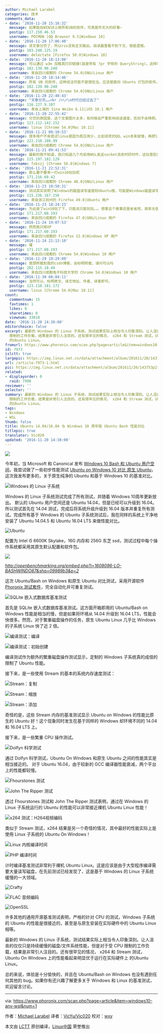 ```yaml
---
author: Michael Larabel
categories: 技术
comments_data:
- date: '2016-11-20 15:16:32'
  message: 如果能在WIN10上用所有UB的软件，可真是件天大的好事~
  postip: 117.150.46.53
  username: POCMON [QQ Browser 9.5|Windows 10]
- date: '2016-11-20 17:06:40'
  message: 该文章分页了，所以rss没有全文输出。阅读器里看不到下文，很是遗憾。
  postip: 103.240.125.19
  username: delectate [Firefox 50.0|Windows 10]
- date: '2016-11-20 18:13:08'
  message: 可以通过 w3m 加载其打印链接(就是带有 ?pr 字样的 QueryString)。这样可以实现全文显示。当然只是图片显示稍微有些麻烦。
  postip: 182.139.90.240
  username: 来自四川成都的 Chrome 54.0|GNU/Linux 用户
- date: '2016-11-20 18:14:46'
  message: 所有 UB 的软件，这种说法可能不是很恰当，应该是面向 Ubuntu 打包的软件。
  postip: 182.139.90.240
  username: 来自四川成都的 Chrome 54.0|GNU/Linux 用户
- date: '2016-11-20 22:40:43'
  message: "文章分页……<br />\r\n时代已经过去了"
  postip: 116.227.9.107
  username: 来自上海的 Sina Weibo 6.11|iOS 10.1 用户
- date: '2016-11-20 22:55:42'
  message: 分页的原因是，这个文章图片太多，有时候会严重影响阅读速度，否则不会特例。
  postip: 123.112.142.152
  username: linux [Chrome 54.0|Mac 10.11]
- date: '2016-11-21 08:10:53'
  message: 很多用户不肯尝试linux是因为其应用少，比如该死的QQ，win本来就慢，再把linux作为子系统，我认为这纯是微软的阴谋。因此，如果linux能完全使用win应用的话，那win就离死不远了，呵呵
  postip: 222.210.108.99
  username: 来自四川成都的 Chrome 54.0|GNU/Linux 用户
- date: '2016-11-21 09:41:53'
  message: 最新的我不知道，我只知道几个月前用WSL发送socket消息时好时坏，这玩意别当真了
  postip: 115.197.182.129
  username: fxbszj [Chrome 56.0|Windows 7]
- date: '2016-11-21 22:52:31'
  message: 那么要不要来一打win10玩玩呢
  postip: 171.216.69.42
  username: 来自四川成都的 Chrome 48.0|GNU/Linux 用户
- date: '2016-11-23 10:50:31'
  message: 测试其实说明了Windows的磁盘读写速度较Ubuntu慢，可能是Windows磁盘读写中校验方法的不同造成的，在保证安全的基础上还有改进的空间；另外在内存读写上Windows则较Ubuntu有更快的速度，可能在于Windows的系统内核比Ubuntu更为精炼，未来从X子系统过渡到wayland后可能会得到进一步的提升。
  postip: 115.236.167.156
  username: 来自浙江杭州的 Firefox 49.0|Ubuntu 用户
- date: '2016-11-23 18:24:23'
  message: 为此装了win10玩了下，只能说只能玩玩。。。想拿这个做事还是省省吧，效率太低了，各种卡逼
  postip: 171.217.60.193
  username: 来自四川成都的 Firefox 47.0|GNU/Linux 用户
- date: '2016-11-24 19:07:53'
  message: 然而我只用XP
  postip: 171.217.60.193
  username: 来自四川成都的 Firefox 12.0|Windows XP 用户
- date: '2016-11-24 21:13:10'
  message: 嚯
  postip: 171.217.60.193
  username: 来自四川成都的 Chrome 54.0|Windows 10 用户
- date: '2016-11-29 19:29:09'
  message: 我想转载到我的csdn博客，会标明转载，请问可以吗
  postip: 202.115.10.48
  username: 来自四川成都电子科技大学的 Chrome 54.0|Windows 10 用户
- date: '2016-11-30 08:04:11'
  message: 当然可以，标明原文、译文地址、作者、译者即可。
  postip: 123.118.181.172
  username: linux [Chrome 54.0|Mac 10.11]
count:
  commentnum: 15
  favtimes: 1
  likes: 0
  sharetimes: 0
  viewnum: 33818
date: '2016-11-20 14:38:00'
editorchoice: false
excerpt: 最新的 Windows 的 Linux 子系统，测试结果实际上相当令人印象深刻。让人沮丧的仅仅只是持续缓慢的磁盘/文件系统性能，但是对于受 CPU
  限制的工作负载，结果是非常引人注目的。还有很罕见的情况， x264 和 Stream 测试，Ubuntu On Windows 上的性能看起来明显优于运行在实际硬件上
  的Ubuntu Linux。
fromurl: https://www.phoronix.com/scan.php?page=article&item=windows10-anv-wsl&num=1
id: 7973
islctt: true
largepic: https://img.linux.net.cn/data/attachment/album/201611/20/143753p2fxxffoloax72ar.png
url: /article-7973-1.html
pic: https://img.linux.net.cn/data/attachment/album/201611/20/143753p2fxxffoloax72ar.png.thumb.jpg
related:
- displayorder: 0
  raid: 7998
reviewer: ''
selector: ''
summary: 最新的 Windows 的 Linux 子系统，测试结果实际上相当令人印象深刻。让人沮丧的仅仅只是持续缓慢的磁盘/文件系统性能，但是对于受 CPU
  限制的工作负载，结果是非常引人注目的。还有很罕见的情况， x264 和 Stream 测试，Ubuntu On Windows 上的性能看起来明显优于运行在实际硬件上
  的Ubuntu Linux。
tags:
- Windows
- WSL
thumb: false
title: Ubuntu 14.04/16.04 与 Windows 10 周年版 Ubuntu Bash 性能对比
titlepic: true
translator: Vic020
updated: '2016-11-20 14:38:00'
---
```


![](https://img.linux.net.cn/data/attachment/album/201611/20/143753p2fxxffoloax72ar.png)


今年初，当 Microsoft 和 Canonical 发布 [Windows 10 Bash 和 Ubuntu 用户空间](http://www.phoronix.com/scan.php?page=news_item&px=Ubuntu-User-Space-On-Win10)，我尝试做了一些初步性能测试 [Ubuntu on Windows 10 对比 原生 Ubuntu](http://www.phoronix.com/scan.php?page=article&item=windows-10-lxcore&num=1)，这次我发布更多的，关于原生纯净的 Ubuntu 和基于 Windows 10 的基准对比。


![Windows 的 Linux 子系统](https://img.linux.net.cn/data/attachment/album/201611/20/143929q6ttej7enjjzs1rw.jpeg)


Windows 的 Linux 子系统测试完成了所有测试，并随着 Windows 10周年更新放出。 默认的 Ubuntu 用户空间还是 Ubuntu 14.04，但是已经可以升级到 16.04。所以测试首先在 14.04 测试，完成后将系统升级升级到 16.04 版本并重复所有测试。完成所有基于 Windows 的 Ubuntu 子系统测试后，我在同样的系统上干净地安装了 Ubuntu 14.04.5 和 Ubuntu 16.04 LTS 来做性能对比。


![Ubuntu](https://img.linux.net.cn/data/attachment/album/201611/20/144254dmzmwrjwyiumw965.jpeg)


配置为 Intel i5 6600K Skylake，16G 内存和 256G 东芝 ssd，测试过程中每个操作系统都采用其原生默认配置和软件包。


![](https://img.linux.net.cn/data/attachment/album/201611/20/144334jhyi3z4uvh4ypmi2.jpg)


*http://openbenchmarking.org/embed.php?i=1608096-LO-BASHWINDO87&sha=09989b3&p=2*


这次 Ubuntu/Bash on Windows 和原生 Ubuntu 对比测试，采用开源软件 [Phoronix 测试套件](http://www.phoronix-test-suite.com/)，完全自动化并可重复测试。


![SQLite 嵌入式数据库基准测试](https://img.linux.net.cn/data/attachment/album/201611/20/144514filhiz4ihgjrsvjj.jpg)


首先是 SQLite 嵌入式数据库基准测试。这方面开箱即用的 Ubuntu/Bash on Windows 性能是相当的慢，但是如果将环境从 14.04 升级到 16.04 LTS，性能会快很多。然而，对于繁重磁盘操作的任务，原生 Ubuntu Linux 几乎比 Windows 的子系统 Linux 快了近 2 倍。


![编译测试：编译](https://img.linux.net.cn/data/attachment/album/201611/20/144744s3hh3hbidhlc5dqu.jpg)


![编译测试：初始创建](https://img.linux.net.cn/data/attachment/album/201611/20/144826tgl9g99ige4ggk8d.jpg)


编译测试作为额外的繁重磁盘操作测试显示，定制的 Windows 子系统真的成倍的限制了 Ubuntu 性能。


接下来，是一些使用 Stream 的基本的系统内存速度测试：


![Stream：复制](https://img.linux.net.cn/data/attachment/album/201611/20/144949jgyjzui445x35cek.jpg)


![Stream：缩放](https://img.linux.net.cn/data/attachment/album/201611/20/145005qni74edeeabmqb8b.jpg)


![Stream：添加](https://img.linux.net.cn/data/attachment/album/201611/20/145023z3gtedtbqenjyqn3.jpg)


奇怪的是，这些 Stream 内存的基准测试显示 Ubuntu on Windows 的性能比原生的 Ubuntu 好！这个现象同时发生在基于同样的 Windows 却环境不同的 14.04 和 16.04 LTS 上。


接下来，是一些繁重 CPU 操作测试。


![Dolfyn 科学测试](https://img.linux.net.cn/data/attachment/album/201611/20/145132pzgkprcsz3wctyey.jpg)


通过 Dolfyn 科学测试，Ubuntu On Windows 和原生 Ubuntu 之间的性能其实是相当接近的。 对于 Ubuntu 16.04，由于较新的 GCC 编译器性能衰减，两个平台上的性能都较慢。


![Fhourstones 测试](https://img.linux.net.cn/data/attachment/album/201611/20/145152kjuzdeiiey9i9dzu.jpg)


![John The Ripper 测试](https://img.linux.net.cn/data/attachment/album/201611/20/145208e6qp77mvfsvmigkj.jpg)


透过 Fhourstones 测试和 John The Ripper 测试表明，通过在 Windows 的 Linux 子系统运行的 Ubuntu 的性能可以非常接近裸机 Ubuntu Linux 性能！


![x264 测试：H264视频编码](https://img.linux.net.cn/data/attachment/album/201611/20/145326q5m7cbkum1gg8euk.jpg)


类似于 Stream 测试，x264 结果是另一个奇怪的情况，其中最好的性能实际上是使用 Linux 子系统的 Ubuntu On Windows！


![Linux 内核编译时间](https://img.linux.net.cn/data/attachment/album/201611/20/145343xdqh8dhq8qqa8lzq.jpg)


![PHP 编译时间](https://img.linux.net.cn/data/attachment/album/201611/20/145400r8ox44gi3ibggw33.jpg)


计时编译基准测试非常利于裸机 Ubuntu Linux。这是应该是由于大型程序编译需要大量读写磁盘，在先前测试已经发现了，这是基于 Windows 的 Linux 子系统缓慢的一大领域。


![Crafty](https://img.linux.net.cn/data/attachment/album/201611/20/145521w5zm5czjc60sg9dj.jpg)


![FLAC 音频编码](https://img.linux.net.cn/data/attachment/album/201611/20/145544j2bjmsb6pmvmv0pr.jpg)


![OpenSSL](https://img.linux.net.cn/data/attachment/album/201611/20/145601ew3pahzbb8j9ess8.jpg)


许多其他的通用开源基准测试表明，严格的针对 CPU 的测试，Windows 子系统的 Ubuntu 的性能是很接近的，甚至是与原生安装在实际硬件中的 Ubuntu Linux 相等。


最新的 Windows 的 Linux 子系统，测试结果实际上相当令人印象深刻。让人沮丧的仅仅只是持续缓慢的磁盘/文件系统性能，但是对于受 CPU 限制的工作负载，结果是非常引人注目的。还有很罕见的情况， x264 和 Stream 测试，Ubuntu On Windows 上的性能看起来明显优于运行在实际硬件上 的Ubuntu Linux。


总的来说，体验是十分愉快的，并且在 Ubuntu/Bash on Windows 也没有遇到任何其他的 bug。如果你有还兴趣了解更多关于 Windows 和 Linux 的基准测试，欢迎留言讨论。




---


via: <https://www.phoronix.com/scan.php?page=article&item=windows10-anv-wsl&num=1>


作者：[Michael Larabel](http://www.michaellarabel.com/) 译者：[VicYu/Vic020](http://vicyu.net) 校对：[wxy](https://github.com/wxy)


本文由 [LCTT](https://github.com/LCTT/TranslateProject) 原创编译，[Linux中国](https://linux.cn/) 荣誉推出